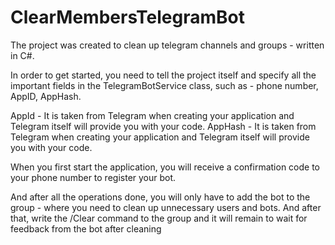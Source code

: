 # ClearMembersTelegramBot
The project was created to clean up telegram channels and groups - written in C#. 

In order to get started, you need to tell the project itself and specify all the important fields in the TelegramBotService class, 
such as - phone number, AppID, AppHash.

AppId - It is taken from Telegram when creating your application and Telegram itself will provide you with your code.
AppHash - It is taken from Telegram when creating your application and Telegram itself will provide you with your code.

When you first start the application, you will receive a confirmation code to your phone number to register your bot.

And after all the operations done, you will only have to add the bot to the group - where you need to clean up unnecessary users and bots.
And after that, write the /Clear command to the group and it will remain to wait for feedback from the bot after cleaning
